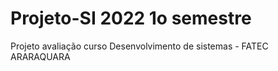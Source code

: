 # Projeto-SI 2022 1o semestre
Projeto avaliação curso Desenvolvimento de sistemas - FATEC ARARAQUARA
